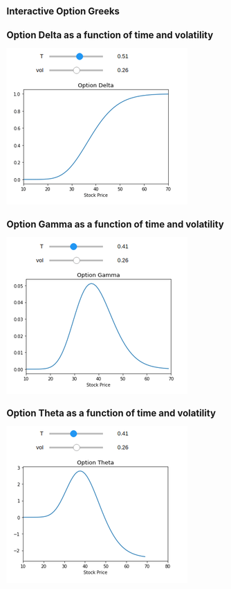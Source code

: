 ## Interactive Option Greeks

## Option Delta as a function of time and volatility
![example-widget](_images/option_delta.gif)


## Option Gamma as a function of time and volatility
![example-widget](_images/option_gamma.gif)


## Option Theta as a function of time and volatility
![example-widget](_images/option_theta.gif)
